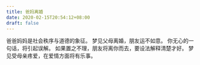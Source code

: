 ```yaml
---
title: 爸妈离婚
date: 2020-02-15T20:54:12+08:00
draft: false
---
```


爸爸妈妈是社会秩序与道德的象征。
梦见父母离婚，朋友运不如意。
你无心的一句话，将引起误解。
如果置之不理，朋友将离你而去，要设法解释清楚才好。
梦见受母亲疼爱，在爱情方面将有乐事。
